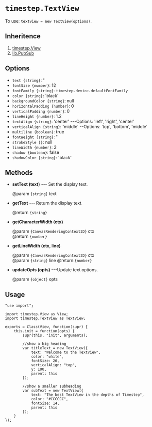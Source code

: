 # `timestep.TextView`

To use: `textview = new TextView(options)`.

## Inheritence

1. [timestep.View](./view.md)
2. [lib.PubSub](../lib/pubsub.md)

## Options

* `text {string}`: ''
* `fontSize {number}`: 12
* `fontFamily {string}`: `timestep.device.defaultFontFamily`
* `color {string}`: 'black'
* `backgroundColor {string}`: null
* `horizontalPadding {number}`: 0
* `verticalPadding {number}`: 0
* `lineHeight {number}`: 1.2
* `textAlign {string}`: 'center' ---Options: 'left', 'right', 'center'
* `verticalAlign {string}`: 'middle' --Options: 'top', 'bottom', 'middle'
* `multiline {boolean}`: true
* `fontWeight {string}`: ''
* `strokeStyle {}`: null
* `lineWidth {number}`: 2
* `shadow {boolean}`: false
* `shadowColor {string}`: 'black'


## Methods

* __setText (text)__ --- Set the display text.

	@param `{string}` text

* __getText__ --- Return the display text.

	@return `{string}`

* __getCharacterWidth (ctx)__

	@param `{CanvasRenderingContext2D}` ctx<br/>
	@return `{number}`

* __getLineWidth (ctx, line)__

	@param `{CanvasRenderingContext2D}` ctx<br/>
	@param `{string}` line
	@return `{number}`

* __updateOpts (opts)__ ---Update text options.

	@param `{object}` opts

## Usage

	"use import";

	import timestep.View as View;
	import timestep.TextView as TextView;

	exports = Class(View, function(supr) {
		this.init = function(opts) {
			supr(this, "init", arguments);

			//show a big heading
			var titleText = new TextView({
				text: "Welcome to the TextView",
				color: "white",
				fontSize: 26, 
				verticalAlign: "top",
				y: 100,
				parent: this
			}); 

			//show a smaller subheading
			var subText = new TextView({
				text: "The best TextView in the depths of Timestep",
				color: "#CCCCCC",
				fontSize: 14, 
				parent: this
			}); 
		}   
	});
